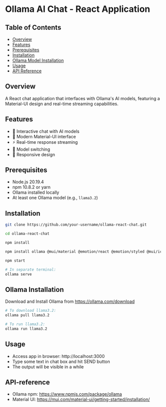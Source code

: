 # Ollama AI Chat - React Application

## Table of Contents
- [Overview](#overview)
- [Features](#features)
- [Prerequisites](#prerequisites)
- [Installation](#installation)
- [Ollama Model Installation](#ollama-installation)
- [Usage](#usage)
- [API Reference](#api-reference)

## Overview
A React chat application that interfaces with Ollama's AI models, featuring a Material-UI design and real-time streaming capabilities.

## Features
- 💬 Interactive chat with AI models
- 🎨 Modern Material-UI interface
- ⚡ Real-time response streaming
- 🔄 Model switching
- 📱 Responsive design

## Prerequisites
- Node.js 20.19.4
- npm 10.8.2 or yarn
- Ollama installed locally
- At least one Ollama model (e.g., `llama3.2`)

## Installation
```bash
git clone https://github.com/your-username/ollama-react-chat.git

cd ollama-react-chat

npm install

npm install ollama @mui/material @emotion/react @emotion/styled @mui/icons-material

npm start

# In separate terminal:
ollama serve
```
## Ollama Installation
Download and Install Ollama from https://ollama.com/download
```bash
# To download llama3.2:
ollama pull llama3.2

# To run llama3.2:
ollama run llama3.2
```

## Usage
- Access app in browser: http://localhost:3000
- Type some text in chat box and hit SEND button
- The output will be visible in a while

## API-reference
- Ollama npm: https://www.npmjs.com/package/ollama
- Material UI: https://mui.com/material-ui/getting-started/installation/

